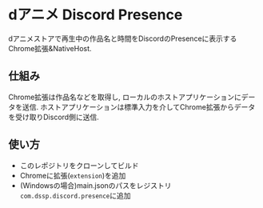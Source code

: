# dアニメ Discord Presence

dアニメストアで再生中の作品名と時間をDiscordのPresenceに表示するChrome拡張&NativeHost.

## 仕組み
Chrome拡張は作品名などを取得し, ローカルのホストアプリケーションにデータを送信.
ホストアプリケーションは標準入力を介してChrome拡張からデータを受け取りDiscord側に送信.

## 使い方
+ このレポジトリをクローンしてビルド
+ Chromeに拡張(`extension`)を追加
+ (Windowsの場合)main.jsonのパスをレジストリ`com.dssp.discord.presence`に追加
